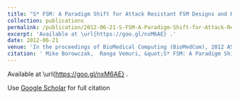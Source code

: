 ```yaml
---
title: "S* FSM: A Paradigm Shift for Attack Resistant FSM Designs and Encodings"
collection: publications
permalink: /publication/2012-06-21-S-FSM-A-Paradigm-Shift-for-Attack-Resistant-FSM-Designs-and-Encodings
excerpt: 'Available at \url{https://goo.gl/nxM6AE} .'
date: 2012-06-21
venue: 'In the proceedings of BioMedical Computing (BioMedCom), 2012 ASE/IEEE International Conference on'
citation: ' Mike Borowczak,  Ranga Vemuri, &quot;S* FSM: A Paradigm Shift for Attack Resistant FSM Designs and Encodings.&quot; In the proceedings of BioMedical Computing (BioMedCom), 2012 ASE/IEEE International Conference on, 2012.'
---
```

Available at \url{https://goo.gl/nxM6AE} .

Use [Google Scholar](https://scholar.google.com/scholar?q=S*+FSM:+A+Paradigm+Shift+for+Attack+Resistant+FSM+Designs+and+Encodings) for full citation